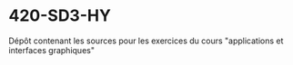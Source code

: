 # 420-SD3-HY
Dépôt contenant les sources pour les exercices du cours "applications et interfaces graphiques"

